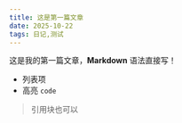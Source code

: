 ```yaml
---
title: 这是第一篇文章
date: 2025-10-22
tags: 日记,测试
---
```


这是我的第一篇文章，**Markdown** 语法直接写！

- 列表项
- 高亮 `code`

> 引用块也可以

